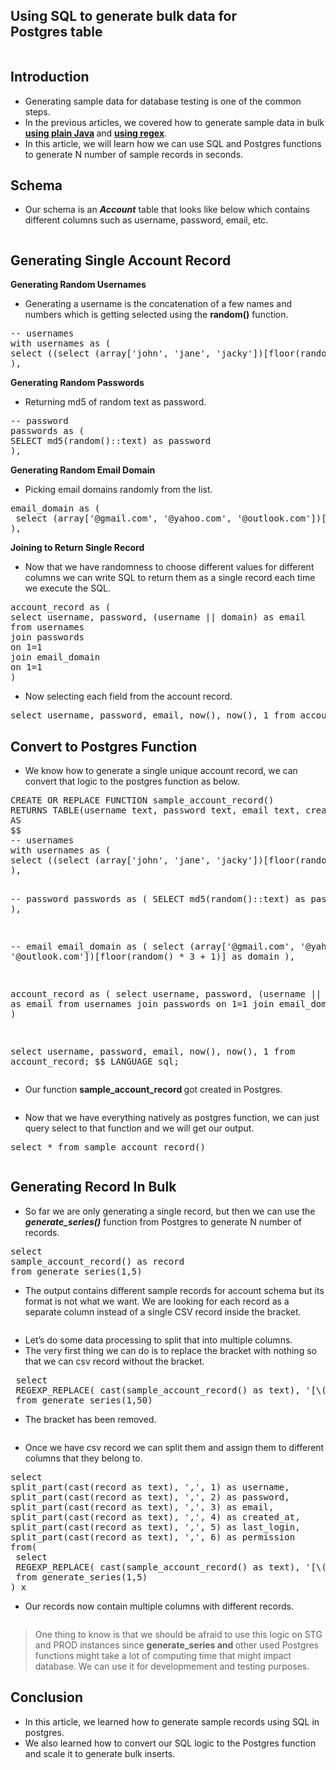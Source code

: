 <div class="entry-content clr" itemprop="text">
	
<h2>Using SQL to generate bulk data for Postgres&nbsp;table</h2>

<figure class="wp-block-image"><img decoding="async" src="https://cdn-images-1.medium.com/max/1600/1*8wUp9BxHcT7UCAyFHRZy4w.png" alt=""/></figure>

<h2><strong>Introduction</strong></h2>

<ul>
<li>Generating sample data for database testing is one of the common steps.</li>

<li>In the previous articles, we covered how to generate sample data in bulk <a href="https://medium.com/javarevisited/how-to-generate-mock-data-in-java-ff3b5f66f167" target="_blank" rel="noreferrer noopener"><strong>using plain Java</strong></a><strong> </strong>and <a href="https://medium.com/javarevisited/how-to-generate-sample-data-using-regex-in-java-1a7095be5ff0" target="_blank" rel="noreferrer noopener"><strong>using regex</strong></a>.</li>

<li>In this article, we will learn how we can use SQL and Postgres functions to generate N number of sample records in seconds.</li>
</ul>

<h2><strong>Schema</strong></h2>

<ul>
<li>Our schema is an <strong><em>Account</em></strong> table that looks like below which contains different columns such as username, password, email, etc.</li>
</ul>

<figure class="wp-block-image alignwide"><img decoding="async" src="https://cdn-images-1.medium.com/max/1600/1*ySurJrtykP2b1WOHqqfZGQ.png" alt=""/></figure>

<h2><strong>Generating Single Account Record</strong></h2>

<p><strong>Generating Random Usernames</strong></p>

<ul>
<li>Generating a username is the concatenation of a few names and numbers which is getting selected using the <strong>random()</strong> function.</li>
</ul>

<div class="wp-block-syntaxhighlighter-code "><pre class="brush: sql; title: ; notranslate" title="">
-- usernames
with usernames as (
select ((select (array&#91;'john', 'jane', 'jacky'])&#91;floor(random() * 3 + 1)]) || (floor(1000+random()*1000)::text)) as username
),
</pre></div>

<p><strong>Generating Random Passwords</strong></p>

<ul>
<li>Returning md5 of random text as password.</li>
</ul>

<div class="wp-block-syntaxhighlighter-code "><pre class="brush: sql; title: ; notranslate" title="">
-- password
passwords as (
SELECT md5(random()::text) as password
),
</pre></div>

<p><strong>Generating Random Email Domain</strong></p>

<ul>
<li>Picking email domains randomly from the list.</li>
</ul>

<div class="wp-block-syntaxhighlighter-code "><pre class="brush: sql; title: ; notranslate" title="">
email_domain as (
 select (array&#91;'@gmail.com', '@yahoo.com', '@outlook.com'])&#91;floor(random() * 3 + 1)] as domain
),
</pre></div>

<p><strong>Joining to Return Single Record</strong></p>

<ul>
<li>Now that we have randomness to choose different values for different columns we can write SQL to return them as a single record each time we execute the SQL.</li>
</ul>

<div class="wp-block-syntaxhighlighter-code "><pre class="brush: sql; title: ; notranslate" title="">
account_record as (
select username, password, (username || domain) as email 
from usernames 
join passwords
on 1=1 
join email_domain 
on 1=1
)
</pre></div>

<ul>
<li>Now selecting each field from the account record.</li>
</ul>

<div class="wp-block-syntaxhighlighter-code "><pre class="brush: sql; title: ; notranslate" title="">
select username, password, email, now(), now(), 1 from account_record;
</pre></div>

<h2><strong>Convert to Postgres Function</strong></h2>

<ul>
<li>We know how to generate a single unique account record, we can convert that logic to the postgres function as below.</li>
</ul>

<div class="wp-block-syntaxhighlighter-code "><pre class="brush: sql; title: ; notranslate" title="">
CREATE OR REPLACE FUNCTION sample_account_record() 
RETURNS TABLE(username text, password text, email text, created_at timestamp, last_login timestamp, permissions_id int)
AS 
$$
-- usernames
with usernames as (
select ((select (array&#91;'john', 'jane', 'jacky'])&#91;floor(random() * 3 + 1)]) || (floor(1000+random()*1000)::text)) as username
),

-- password
passwords as (
SELECT md5(random()::text) as password
),

-- email
email_domain as (
 select (array&#91;'@gmail.com', '@yahoo.com', '@outlook.com'])&#91;floor(random() * 3 + 1)] as domain
),

account_record as (
select username, password, (username || domain) as email 
from usernames 
join passwords
on 1=1 
join email_domain 
on 1=1
)

select username, password, email, now(), now(), 1 from account_record;
$$
LANGUAGE sql;
</pre></div>

<ul>
<li>Our function <strong>sample_account_record </strong>got created in Postgres.</li>
</ul>

<figure class="wp-block-image"><img decoding="async" src="https://cdn-images-1.medium.com/max/1600/1*-A9kCF5w_LNddmNarG2d6w.png" alt=""/></figure>

<ul>
<li>Now that we have everything natively as postgres function, we can just query select to that function and we will get our output.</li>
</ul>

<div class="wp-block-syntaxhighlighter-code "><pre class="brush: sql; title: ; notranslate" title="">
select * from sample_account_record()
</pre></div>

<figure class="wp-block-image"><img decoding="async" src="https://cdn-images-1.medium.com/max/1600/1*ObQ4py_J0nB3nlPlsyn9tA.png" alt=""/></figure>

<h2><strong>Generating Record In Bulk</strong></h2>

<ul>
<li>So far we are only generating a single record, but then we can use the <strong><em>generate_series()</em></strong> function from Postgres to generate N number of records.</li>
</ul>

<div class="wp-block-syntaxhighlighter-code "><pre class="brush: sql; title: ; notranslate" title="">
select 
sample_account_record() as record
from generate_series(1,5)
</pre></div>

<ul>
<li>The output contains different sample records for account schema but its format is not what we want. We are looking for each record as a separate column instead of a single CSV record inside the bracket.</li>
</ul>

<figure class="wp-block-image"><img decoding="async" src="https://cdn-images-1.medium.com/max/1600/1*y8DhajU7ljNrjtzzfeCejw.png" alt=""/></figure>

<ul>
<li>Let&#8217;s do some data processing to split that into multiple columns.</li>

<li>The very first thing we can do is to replace the bracket with nothing so that we can csv record without the bracket.</li>
</ul>

<div class="wp-block-syntaxhighlighter-code "><pre class="brush: sql; title: ; notranslate" title="">
 select 
 REGEXP_REPLACE( cast(sample_account_record() as text), '&#91;\(\)]', '', 'g')  as record
 from generate_series(1,50)
</pre></div>

<ul>
<li>The bracket has been removed.</li>
</ul>

<figure class="wp-block-image"><img decoding="async" src="https://cdn-images-1.medium.com/max/1600/1*JdDBlwF83QBu7as44J09Kg.png" alt=""/></figure>

<ul>
<li>Once we have csv record we can split them and assign them to different columns that they belong to.</li>
</ul>

<div class="wp-block-syntaxhighlighter-code "><pre class="brush: sql; title: ; notranslate" title="">
select 
split_part(cast(record as text), ',', 1) as username,
split_part(cast(record as text), ',', 2) as password,
split_part(cast(record as text), ',', 3) as email,
split_part(cast(record as text), ',', 4) as created_at, 
split_part(cast(record as text), ',', 5) as last_login,
split_part(cast(record as text), ',', 6) as permission
from(
 select 
 REGEXP_REPLACE( cast(sample_account_record() as text), '&#91;\(\)]', '', 'g')  as record
 from generate_series(1,5)
) x
</pre></div>

<ul>
<li>Our records now contain multiple columns with different records.</li>
</ul>

<figure class="wp-block-image"><img decoding="async" src="https://cdn-images-1.medium.com/max/1600/1*z8Qsk-zcA0f-zg3y5Q2eTA.png" alt=""/></figure>

<blockquote class="wp-block-quote">
<p>One thing to know is that we should be afraid to use this logic on STG and PROD instances since <strong>generate_series and </strong>other used Postgres functions<strong> </strong>might take a lot of computing time that might impact database. We can use it for developmement and testing purposes.</p>
</blockquote>

<h2><strong>Conclusion</strong></h2>

<ul>
<li>In this article, we learned how to generate sample records using SQL in postgres.</li>

<li>We also learned how to convert our SQL logic to the Postgres function and scale it to generate bulk inserts.</li>
</ul>


</div>
